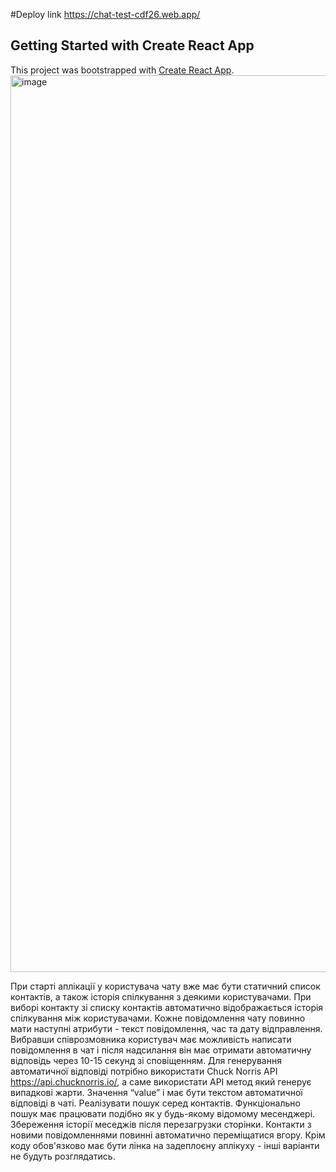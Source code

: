 #Deploy link
https://chat-test-cdf26.web.app/

## Getting Started with Create React App

This project was bootstrapped with [Create React App](https://github.com/facebook/create-react-app).
<img width="1435" alt="image" src="https://user-images.githubusercontent.com/81477309/217331584-4c868a71-064b-4d56-9249-48a18742e39b.png">




При старті аплікації у користувача чату вже має бути статичний список контактів, а також історія спілкування з деякими користувачами.
При виборі контакту зі списку контактів автоматично відображається історія спілкування між користувачами. Кожне повідомлення чату повинно мати наступні атрибути - текст повідомлення, час та дату відправлення. 
Вибравши співрозмовника користувач має можливість написати повідомлення в чат і після надсилання він має отримати автоматичну відповідь через 10-15 секунд зі сповіщенням. Для генерування автоматичної відповіді потрібно використати Chuck Norris API https://api.chucknorris.io/, а саме використати API метод який генерує випадкові жарти. Значення “value” і має бути текстом автоматичної відповіді в чаті. 
Реалізувати пошук серед контактів. Функціонально пошук має працювати подібно як у будь-якому відомому месенджері.
Збереження історії меседжів після перезагрузки сторінки.
Контакти з новими повідомленнями повинні автоматично переміщатися вгору.
Крім коду обов'язково має бути лінка на задеплоєну аплікуху - інші варіанти не будуть розглядатись.

